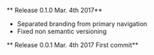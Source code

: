 ** Release 0.1.0  Mar. 4th 2017**
- Separated branding from primary navigation
- Fixed non semantic versioning

** Release 0.0.1  Mar. 4th 2017 First commit**
